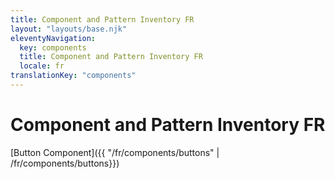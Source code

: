 ```yaml
---
title: Component and Pattern Inventory FR
layout: "layouts/base.njk"
eleventyNavigation:
  key: components
  title: Component and Pattern Inventory FR
  locale: fr
translationKey: "components"
---
```


# Component and Pattern Inventory FR

[Button Component]({{ "/fr/components/buttons" | /fr/components/buttons}})

